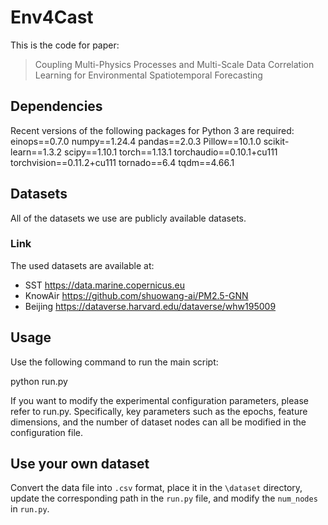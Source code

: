 # Env4Cast
This is the code for paper:
> Coupling Multi-Physics Processes and Multi-Scale Data Correlation Learning for Environmental Spatiotemporal Forecasting
> 
## Dependencies
Recent versions of the following packages for Python 3 are required:
einops==0.7.0
numpy==1.24.4
pandas==2.0.3
Pillow==10.1.0
scikit-learn==1.3.2
scipy==1.10.1
torch==1.13.1
torchaudio==0.10.1+cu111
torchvision==0.11.2+cu111
tornado==6.4
tqdm==4.66.1

## Datasets
All of the datasets we use are publicly available datasets.
### Link
The used datasets are available at:
* SST https://data.marine.copernicus.eu
* KnowAir https://github.com/shuowang-ai/PM2.5-GNN
* Beijing https://dataverse.harvard.edu/dataverse/whw195009



## Usage
Use the following command to run the main script:

python run.py

If you want to modify the experimental configuration parameters, please refer to run.py.
Specifically, key parameters such as the epochs, feature dimensions, and the number of dataset nodes can all be modified in the configuration file.

## Use your own dataset
Convert the data file into `.csv` format, place it in the `\dataset` directory, update the corresponding path in the `run.py` file, and modify the `num_nodes` in `run.py`.
